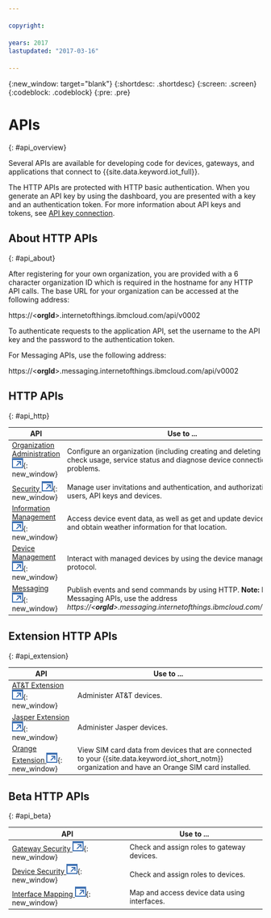 ```yaml
---

copyright:

years: 2017
lastupdated: "2017-03-16"

---
```


{:new_window: target="blank"}
{:shortdesc: .shortdesc}
{:screen: .screen}
{:codeblock: .codeblock}
{:pre: .pre}


# APIs
{: #api_overview}

Several APIs are available for developing code for devices, gateways, and applications that connect to {{site.data.keyword.iot_full}}.

The HTTP APIs are protected with HTTP basic authentication. When you generate an API key by using the dashboard, you are presented with a key and an authentication token. For more information about API keys and tokens, see [API key connection](../platform_authorization.html#api-key).


## About HTTP APIs
{: #api_about}

After registering for your own organization, you are provided with a 6 character organization ID which is required in the hostname for any HTTP API calls. The base URL for your organization can be accessed at the following address:

https://<**orgId**>.internetofthings.ibmcloud.com/api/v0002

To authenticate requests to the application API, set the username to the API key and the password to the authentication token.

For Messaging APIs, use the following address:

https://<**orgId**>.messaging.internetofthings.ibmcloud.com/api/v0002

## HTTP APIs
{: #api_http}

API                     | Use to ...       
------------- | -------------
[Organization Administration ![External link icon](../../../icons/launch-glyph.svg)](https://docs.internetofthings.ibmcloud.com/apis/swagger/v0002/orgAdmin.html){: new_window} | Configure an organization (including creating and deleting devices), check usage, service status and diagnose device connection problems.
[Security ![External link icon](../../../icons/launch-glyph.svg)](https://docs.internetofthings.ibmcloud.com/apis/swagger/v0002/security.html){: new_window} | Manage user invitations and authentication, and authorization of users, API keys and devices.
[Information Management ![External link icon](../../../icons/launch-glyph.svg)](https://docs.internetofthings.ibmcloud.com/apis/swagger/v0002/info-mgmt.html){: new_window} |  Access device event data, as well as get and update device location and obtain weather information for that location.
[Device Management ![External link icon](../../../icons/launch-glyph.svg)](https://docs.internetofthings.ibmcloud.com/apis/swagger/v0002/deviceMgmt.html){: new_window} | Interact with managed devices by using the device management protocol.
[Messaging ![External link icon](../../../icons/launch-glyph.svg)](https://docs.internetofthings.ibmcloud.com/apis/swagger/v0002/http-messaging.html){: new_window}   | Publish events and send commands by using HTTP. **Note:** For Messaging APIs, use the address *https://<**orgId**>.messaging.internetofthings.ibmcloud.com/api/v0002*



## Extension HTTP APIs
{: #api_extension}

API                     | Use to ...       
------------- | -------------
[AT&T Extension ![External link icon](../../../icons/launch-glyph.svg)](https://docs.internetofthings.ibmcloud.com/apis/swagger/v0002/ext-atnt.html){: new_window} | Administer AT&T devices.
[Jasper Extension  ![External link icon](../../../icons/launch-glyph.svg)](https://docs.internetofthings.ibmcloud.com/apis/swagger/v0002/ext-jasper.html){: new_window} | Administer Jasper devices.
[Orange Extension  ![External link icon](../../../icons/launch-glyph.svg)](https://docs.internetofthings.ibmcloud.com/apis/swagger/v0002/ext-orange.html){: new_window} | View SIM card data from devices that are connected to your {{site.data.keyword.iot_short_notm}} organization and have an Orange SIM card installed.

## Beta HTTP APIs
{: #api_beta}

API                     | Use to ...       
------------- | -------------
[Gateway Security  ![External link icon](../../../icons/launch-glyph.svg)](https://docs.internetofthings.ibmcloud.com/apis/swagger/v0002-beta/security-gateway-beta.html){: new_window}   | Check and assign roles to gateway devices.
[Device Security  ![External link icon](../../../icons/launch-glyph.svg)](https://docs.internetofthings.ibmcloud.com/apis/swagger/v0002-beta/security-devices-beta.html){: new_window} | Check and assign roles to devices.
[Interface Mapping  ![External link icon](../../../icons/launch-glyph.svg)](https://docs.internetofthings.ibmcloud.com/apis/swagger/v0002-beta/info-mgmt-beta.html){: new_window}   |   Map and access device data using interfaces.
